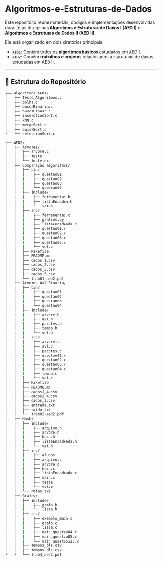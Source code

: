 # Algoritmos-e-Estruturas-de-Dados

Este repositório reúne materiais, códigos e implementações desenvolvidas durante as disciplinas **Algoritmos e Estruturas de Dados I (AED I)** e **Algoritmos e Estruturas de Dados II (AED II)**.  

Ele está organizado em dois diretórios principais:  
- **`AED1`**: Contém todos os **algoritmos básicos** estudados em AED I.  
- **`AED2`**: Contém **trabalhos e projetos** relacionados a estruturas de dados estudadas em AED II.

---

## 📂 Estrutura do Repositório

```bash
├── Algoritmos AED1/
│   ├── Teste_Algoritmos.c
│   ├── bolha.c
│   ├── buscaBinaria.c
│   ├── buscaLinear.c
│   ├── inserctionSort.c
│   ├── kNN.c
│   ├── mergeSort.c
│   ├── quickSort.c
└   └── selectionSort.c

├── AED2/
│   ├── Arvores/
│   │   ├── arvore.c
│   │   ├── teste
│   │   └── teste.exe
│   ├── Comparação algoritmos/
│   |   ├── bin/
│   |   |    ├── questao01
│   |   |    ├── questao02
│   |   |    ├── questao03
│   |   |    └── questao05
│   |   ├── include/
│   |   |    ├── ferramentas.h
│   |   |    ├── listaEncadea.h
│   |   |    └── vet.h
│   |   ├── src/
│   |   |    ├── ferramentas.c
│   |   |    ├── grafios.py
│   |   |    ├── listaEncadeada.c
│   |   |    ├── questao01.c
│   |   |    ├── questao02.c
│   |   |    ├── questao03.c
│   |   |    ├── questao05.c
│   |   |    └── vet.c
│   │   ├── Makefile
│   │   ├── README.md
│   │   ├── dados_1.csv
│   │   ├── dados_2.csv
│   │   ├── dados_3.csv
│   │   ├── dados_5.csv
│   │   └── trab01-aed2.pdf
│   ├── Arvores_Avl_Binaria/
│   |   ├── bin/
│   |   |    ├── questao01
│   |   |    ├── questao02
│   |   |    ├── questao03
│   |   |    └── questao04
│   |   ├── include/
│   |   |    ├── arvore.h
│   |   |    ├── avl.h
│   |   |    ├── pacotes.h
│   |   |    ├── tempo.h
│   |   |    └── vet.h
│   |   ├── src/
│   |   |    ├── arvore.c
│   |   |    ├── avl.c
│   |   |    ├── pacotes.c
│   |   |    ├── questao01.c
│   |   |    ├── questao02.c
│   |   |    ├── questao03.c
│   |   |    ├── questao04.c
│   |   |    ├── tempo.c
│   |   |    └── vet.c
│   │   ├── Makefile
│   │   ├── README.md
│   │   ├── dados1_4.csv
│   │   ├── dados2_4.csv
│   │   ├── dados_3.csv
│   │   ├── entrada.txt
│   │   ├── saida.txt
│   │   └── trab02-aed2.pdf
│   ├── Hash/
│   |   ├── include/
│   |   |    ├── arquivo.h
│   |   |    ├── arvore.h
│   |   |    ├── hash.h
│   |   |    ├── listaEncadeada.h
│   |   |    └── vet.h
│   |   ├── src/
│   |   |    ├── alunos
│   |   |    ├── arquivo.c
│   |   |    ├── arvore.c
│   |   |    ├── hash.c
│   |   |    ├── listaEncadeada.c
│   |   |    ├── main.c
│   |   |    ├── teste
│   |   |    └── vet.c
│   │   └── notas.txt
│   ├── Grafos/
│   |   ├── include/
│   |   |    ├── grafo.h
│   |   |    └── lista.h
│   |   ├── src/
│   |   |    ├── exemplo_main.c
│   |   |    ├── grafo.c
│   |   |    ├── lista.c
│   |   |    ├── main_questao04.c
│   |   |    ├── main_questao05.c
│   |   |    └── main_questao123.c
│   │   ├── tempos_bfs.csv
│   │   ├── tempos_dfs.csv
└   └   └── trab4_aed2.pdf









